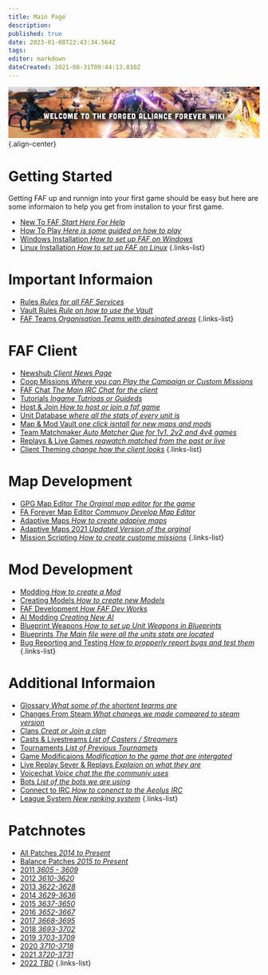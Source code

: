 ```yaml
---
title: Main Page
description: 
published: true
date: 2023-01-08T22:43:34.564Z
tags: 
editor: markdown
dateCreated: 2021-08-31T09:44:13.010Z
---
```


![wiki-banner.jpg](/wiki-banner.jpg){.align-center}

# Getting Started
Getting FAF up and runnign into your first game should be easy but here are some informaion to help you get from instalion to your first game.

- [New To FAF *Start Here For Help*](https://wiki.faforever.com/en/New-To-FAF)
- [How To Play *Here is some guided on how to play*](https://wiki.faforever.com/en/Learning-SupCom)
- [Windows Installation *How to set up FAF on Windows*](https://wiki.faforever.com/en/Learning-SupCom)
- [Linux Installation *How to set up FAF on Linux*](https://wiki.faforever.com/en/Learning-SupCom)
{.links-list}


# Important Informaion

- [Rules *Rules for all FAF Services*](https://wiki.faforever.com/en/FAF-Rules)
- [Vault Rules *Rule on how to use the Vault*](https://wiki.faforever.com/en/Vault-Rules)
- [FAF Teams *Organisation Teams with desinated areas*](https://wiki.faforever.com/en/FAF-Teams)
{.links-list}

# FAF Client

- [Newshub *Client News Page*](https://wiki.faforever.com/en/NewsHub)
- [Coop Missions *Where you can Play the Campaign or Custom Missions*](https://wiki.faforever.com/en/Coop-Missions)
- [FAF Chat *The Main IRC Chat for the client*](https://wiki.faforever.com/en/FAF-chat)
- [Tutorials *Ingame Tutrioas or Guideds*](https://wiki.faforever.com/en/Tutorials)
- [Host & Join *How to host or join a faf game*](https://wiki.faforever.com/en/Host-and-join-games)
- [Unit Database *where all the stats of every unit is*](https://wiki.faforever.com/en/Unit-Database)
- [Map & Mod Vault *one click isntall for new maps and mods*](https://wiki.faforever.com/en/Map-&-Mod-Vault)
- [Team Matchmaker *Auto Matcher Que for 1v1, 2v2 and 4v4 games*](https://wiki.faforever.com/en/tmm)
- [Replays & Live Games *reqwatch matched from the past or live*](https://wiki.faforever.com/en/Replays-&-Live-Games)
- [Client Theming *change how the client looks*](https://wiki.faforever.com/en/Theming)
{.links-list}


# Map Development

- [GPG Map Editor *The Orginal map editor for the game*](https://wiki.faforever.com/en/GPG-Map-Editor)
- [FA Forever Map Editor *Communy Develop Map Editor*](https://wiki.faforever.com/en/FA-Forever-Map-Editor)
- [Adaptive Maps *How to create adapive maps*](https://wiki.faforever.com/en/Adaptive-Maps)
- [Adaptive Maps 2021 *Updated Version of the orginal*](https://wiki.faforever.com/en/map-development/Adaptive-Mapping-2021)
- [Mission Scripting *How to create custome missions*](https://wiki.faforever.com/en/Mission-Scripting)
{.links-list}


# Mod Development

- [Modding *How to create a Mod*](https://wiki.faforever.com/en/Modding)
- [Creating Models *How to create new Models*](https://wiki.faforever.com/en/Creating-models)
- [FAF Development *How FAF Dev Works*](https://wiki.faforever.com/en/FAF-Development)
- [AI Modding *Creating New AI*](https://wiki.faforever.com/en/AI-Modding)
- [Blueprint Weapons *How to set up Unit Weapons in Blueprints*](https://wiki.faforever.com/en/Blueprints/Weapon)
- [Blueprints *The Main file were all the units stats are located*](https://wiki.faforever.com/en/Blueprints)
- [Bug Reporting and Testing *How to propperly report bugs and test them*](https://wiki.faforever.com/en/Bug-Reporting-and-Testing)
{.links-list}

# Additional Informaion

- [Glossary *What some of the shortent tearms are*](https://wiki.faforever.com/en/Glossary)
- [Changes From Steam *What chanegs we made compared to steam version*](https://wiki.faforever.com/en/Changes-from-steam)
- [Clans *Creat or Join a clan*](https://wiki.faforever.com/en/Clans)
- [Casts & Livestreams *List of Casters / Streamers*](https://wiki.faforever.com/en/Casts&Livestreams)
- [Tournaments *List of Previous Tournamets*](https://wiki.faforever.com/en/Tournaments)
- [Game Modificaions *Modification to the game that are intergated*](https://wiki.faforever.com/en/Game-Modifications-(Mods))
- [Live Replay Sever & Replays *Explaion on what they are*](https://wiki.faforever.com/en/LiveReplay-server-and-replays)
- [Voicechat *Voice chat the the communiy uses*](https://wiki.faforever.com/en/Voicechat-(Discord))
- [Bots *List of the bots we are using*](https://wiki.faforever.com/en/Bots)
- [Connect to IRC *How to conenct to the Aeolus IRC*](https://wiki.faforever.com/en/Chat-IRC-server)
- [League System *New ranking system*](https://wiki.faforever.com/en/league-system)
{.links-list}

# Patchnotes

- [All Patches *2014 to Present*](https://github.com/FAForever/fa/releases)
- [Balance Patches *2015 to Present*](http://patchnotes.faforever.com/)
- [2011 *3605 - 3609*](https://wiki.faforever.com/en/patches/Game-&-Balance-Patchnotes-2011)
- [2012 *3610-3620*](https://wiki.faforever.com/en/patches/Game-&-Balance-Patchnotes-2012)
- [2013 *3622-3628*](https://wiki.faforever.com/en/patches/Game-&-Balance-Patchnotes-2013)
- [2014 *3629-3636*](https://wiki.faforever.com/en/patches/Game-&-Balance-Patchnotes-2014)
- [2015 *3637-3650*](https://wiki.faforever.com/en/patches/Game-&-Balance-Patchnotes-2015)
- [2016 *3652-3667*](https://wiki.faforever.com/en/patches/Game-&-Balance-Patchnotes-2016)
- [2017 *3668-3695*](https://wiki.faforever.com/en/patches/Game-&-Balance-Patchnotes-2017)
- [2018 *3693-3702*](https://wiki.faforever.com/en/patches/Game-&-Balance-Patchnotes-2018)
- [2019 *3703-3709*](https://wiki.faforever.com/en/patches/Game-&-Balance-Patchnotes-2019)
- [2020 *3710-3718*](https://wiki.faforever.com/en/patches/Game-&-Balance-Patchnotes-2020)
- [2021 *3720-3731*](https://wiki.faforever.com/en/patches/Game-&-Balance-Patchnotes-2021)
- [2022 *TBD*](https://wiki.faforever.com/en/patches/Game-&-Balance-Patchnotes-2022)
{.links-list}